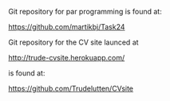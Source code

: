 
Git repository for par programming is found at:

https://github.com/martikbj/Task24


Git repository for the CV site launced at 

http://trude-cvsite.herokuapp.com/

is found at:

https://github.com/Trudelutten/CVsite

